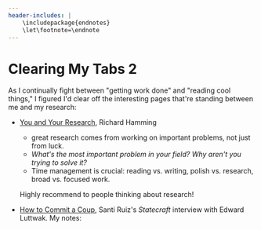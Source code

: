 ```yaml
---
header-includes: |
    \includepackage{endnotes}
    \let\footnote=\endnote
---
```


# Clearing My Tabs 2

As I continually fight between "getting work done" and "reading cool things," I figured I'd clear off the interesting pages that're standing between me and my research:

- [You and Your Research](https://paulgraham.com/hamming.html), Richard Hamming
  - great research comes from working on important problems, not just from luck.
  - *What's the most important problem in your field? Why aren't you trying to solve it?*
  - Time management is crucial: reading vs. writing, polish vs. research, broad vs. focused work.

  Highly recommend to people thinking about research!

- [How to Commit a Coup](https://www.statecraft.pub/p/how-to-commit-a-coup), Santi Ruiz's *Statecraft* interview with Edward Luttwak. My notes:

